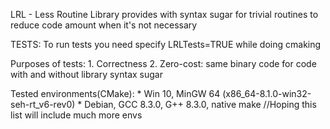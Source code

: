 LRL - Less Routine Library provides with syntax sugar for trivial routines to reduce code amount when it's not necessary

TESTS:
To run tests you need specify LRLTests=TRUE while doing cmaking

Purposes of tests:
	1. Correctness
	2. Zero-cost: same binary code for code with and without library syntax sugar

Tested environments(CMake):
	* Win 10, MinGW 64 (x86_64-8.1.0-win32-seh-rt_v6-rev0)
	* Debian, GCC 8.3.0, G++ 8.3.0, native make
	//Hoping this list will include much more envs
